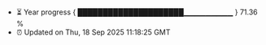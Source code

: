 - ⏳ Year progress { █████████████████████▁▁▁▁▁▁▁▁▁ } 71.36 %
- ⏰ Updated on Thu, 18 Sep 2025 11:18:25 GMT

